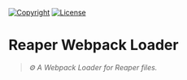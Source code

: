 [![Copyright](https://img.shields.io/badge/©-deformhead-white.svg)](https://github.com/deformhead) [![License](https://img.shields.io/badge/license-MIT-blue.svg)](https://github.com/theatrejs/loader-reaper/blob/master/LICENSE)

# Reaper Webpack Loader

> *⚙️ A Webpack Loader for Reaper files.*
